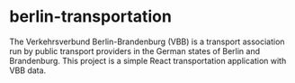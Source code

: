 # berlin-transportation
The Verkehrsverbund Berlin-Brandenburg (VBB) is a transport association run by public transport providers in the German states of Berlin and Brandenburg. This project is a simple React transportation application with VBB data. 

